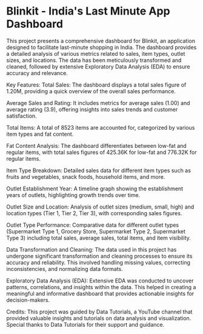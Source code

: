 # Blinkit - India's Last Minute App Dashboard
This project presents a comprehensive dashboard for Blinkit, an application designed to facilitate last-minute shopping in India. The dashboard provides a detailed analysis of various metrics related to sales, item types, outlet sizes, and locations. The data has been meticulously transformed and cleaned, followed by extensive Exploratory Data Analysis (EDA) to ensure accuracy and relevance.

Key Features:
Total Sales: The dashboard displays a total sales figure of 1.20M, providing a quick overview of the overall sales performance.

Average Sales and Rating: It includes metrics for average sales (1.00) and average rating (3.9), offering insights into sales trends and customer satisfaction.

Total Items: A total of 8523 items are accounted for, categorized by various item types and fat content.

Fat Content Analysis: The dashboard differentiates between low-fat and regular items, with total sales figures of 425.36K for low-fat and 776.32K for regular items.

Item Type Breakdown: Detailed sales data for different item types such as fruits and vegetables, snack foods, household items, and more.

Outlet Establishment Year: A timeline graph showing the establishment years of outlets, highlighting growth trends over time.

Outlet Size and Location: Analysis of outlet sizes (medium, small, high) and location types (Tier 1, Tier 2, Tier 3), with corresponding sales figures.

Outlet Type Performance: Comparative data for different outlet types (Supermarket Type 1, Grocery Store, Supermarket Type 2, Supermarket Type 3) including total sales, average sales, total items, and item visibility.

Data Transformation and Cleaning:
The data used in this project has undergone significant transformation and cleaning processes to ensure its accuracy and reliability. This involved handling missing values, correcting inconsistencies, and normalizing data formats.

Exploratory Data Analysis (EDA):
Extensive EDA was conducted to uncover patterns, correlations, and insights within the data. This helped in creating a meaningful and informative dashboard that provides actionable insights for decision-makers.

Credits:
This project was guided by Data Tutorials, a YouTube channel that provided valuable insights and tutorials on data analysis and visualization. Special thanks to Data Tutorials for their support and guidance.
